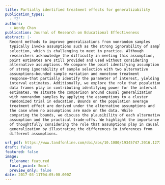 ```yaml
---
title: Partially identified treatment effects for generalizability
publication_types:
  - "2"
authors:
  - Wendy Chan
publication: Journal of Research on Educational Effectiveness
abstract: |-
  Recent methods to improve generalizations from nonrandom samples
  typically invoke assumptions such as the strong ignorability of sample
  selection, which is challenging to meet in practice. Although
  researchers acknowledge the difficulty in meeting this assumption,
  point estimates are still provided and used without considering
  alternative assumptions. We compare the point identifying assumption
  of strong ignorability of sample selection with two alternative
  assumptions—bounded sample variation and monotone treatment
  response—that partially identify the parameter of interest, yielding
  interval estimates. Additionally, we explore the role that population
  data frames play in contributing identifying power for the interval
  estimates. We situate the comparison around causal generalization
  with nonrandom samples by applying the assumptions to a cluster
  randomized trial in education. Bounds on the population average
  treatment effect are derived under the alternative assumptions and
  the case when no assumptions are made on the data. While
  comparing the bounds, we discuss the plausibility of each alternative
  assumption and the practical trade-offs. We highlight the importance
  of thoughtfully considering the role that assumptions play in causal
  generalization by illustrating the differences in inferences from
  different assumptions.
  
url_pdf: https://www.tandfonline.com/doi/abs/10.1080/19345747.2016.1273412
draft: false
featured: false
image:
  filename: featured
  focal_point: Smart
  preview_only: false
date: 2017-03-11T04:05:00.000Z
---
```

